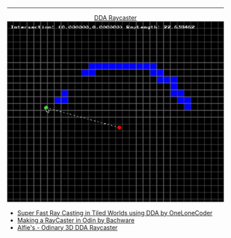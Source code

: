 <hr>
<p align="center">
  <a href="dda/main.odin">
    DDA Raycaster
  </a>
  <a href="dda/main.odin">
    <img src="dda/assets/preview.gif"  alt="dda raycasting" width="960">
  </a>
</p>

- [Super Fast Ray Casting in Tiled Worlds using DDA by OneLoneCoder](https://www.youtube.com/watch?v=NbSee-XM7WA)
- [Making a RayCaster in Odin by Bachware](https://www.youtube.com/watch?v=9dLqxdbRjbM)
- [Alfie's - Odinary 3D DDA Raycaster](https://github.com/alfiehiscox/odinary-raycaster)
